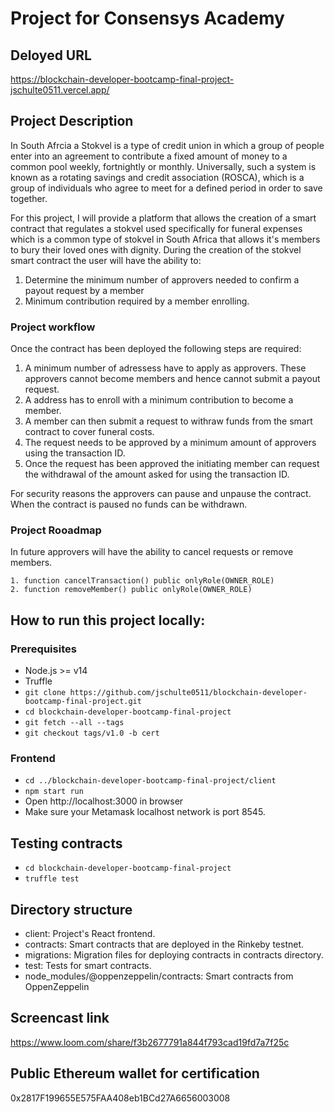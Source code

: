 # Project for Consensys Academy

## Deloyed URL
https://blockchain-developer-bootcamp-final-project-jschulte0511.vercel.app/

## Project Description

In South Afrcia a Stokvel is a type of credit union in which a group of people enter into an agreement to contribute a fixed amount of money to a common pool weekly, fortnightly or monthly. Universally, such a system is known as a rotating savings and credit association (ROSCA), which is a group of individuals who agree to meet for a defined period in order to save together. 

For this project, I will provide a platform that allows the creation of a smart contract that regulates a stokvel used specifically for funeral expenses which is a common type of stokvel in South Africa that allows it's members to bury their loved ones with dignity. During the creation of the stokvel smart contract the user will have the ability to: 

1. Determine the minimum number of approvers needed to confirm a payout request by a member
2. Minimum contribution required by a member enrolling.

### Project workflow

Once the contract has been deployed the following steps are required:

1. A minimum number of adressess have to apply as approvers. These approvers cannot become members and hence cannot submit a payout request.
2. A address has to enroll with a minimum contribution to become a member.
3. A member can then submit a request to withraw funds from the smart contract to cover funeral costs.
4. The request needs to be approved by a minimum amount of approvers using the transaction ID.
5. Once the request has been approved the initiating member can request the withdrawal of the amount asked for using the transaction ID.

For security reasons the approvers can pause and unpause the contract. When the contract is paused no funds can be withdrawn.

### Project Rooadmap

In future approvers will have the ability to cancel requests or remove members.

    1. function cancelTransaction() public onlyRole(OWNER_ROLE)
    2. function removeMember() public onlyRole(OWNER_ROLE)

## How to run this project locally:

### Prerequisites

- Node.js >= v14
- Truffle
- `git clone https://github.com/jschulte0511/blockchain-developer-bootcamp-final-project.git`
- `cd blockchain-developer-bootcamp-final-project`
- `git fetch --all --tags`
- `git checkout tags/v1.0 -b cert`

### Frontend

- `cd ../blockchain-developer-bootcamp-final-project/client`
- `npm start run`
- Open http://localhost:3000 in browser
- Make sure your Metamask localhost network is port 8545.

## Testing contracts

- `cd blockchain-developer-bootcamp-final-project`
- `truffle test`

## Directory structure

- client: Project's React frontend.
- contracts: Smart contracts that are deployed in the Rinkeby testnet.
- migrations: Migration files for deploying contracts in contracts directory.
- test: Tests for smart contracts.
- node_modules/@oppenzeppelin/contracts: Smart contracts from OppenZeppelin

## Screencast link

https://www.loom.com/share/f3b2677791a844f793cad19fd7a7f25c

## Public Ethereum wallet for certification
0x2817F199655E575FAA408eb1BCd27A6656003008